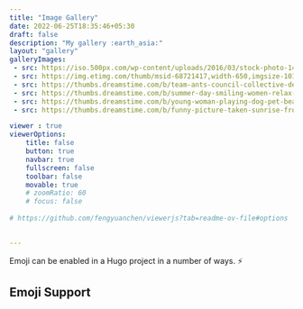 ```yaml
---
title: "Image Gallery"
date: 2022-06-25T18:35:46+05:30
draft: false
description: "My gallery :earth_asia:"
layout: "gallery"
galleryImages:
 - src: https://iso.500px.com/wp-content/uploads/2016/03/stock-photo-142984111-1500x1000.jpg
 - src: https://img.etimg.com/thumb/msid-68721417,width-650,imgsize-1016106,,resizemode-4,quality-100/nature1_gettyimages.jpg
 - src: https://thumbs.dreamstime.com/b/team-ants-council-collective-decision-work-17037482.jpg
 - src: https://thumbs.dreamstime.com/b/summer-day-smiling-women-relax-wearing-red-dress-fashion-standing-wooden-bridge-over-sea-blue-sky-background-summer-107411998.jpg
 - src: https://thumbs.dreamstime.com/b/young-woman-playing-dog-pet-beach-sunrise-sunset-girl-dog-having-fun-seasid-seaside-cute-neglected-stay-66480218.jpg
 - src: https://thumbs.dreamstime.com/b/funny-picture-taken-sunrise-frozen-lake-perspective-rider-retro-bicycle-sunrise-personal-211066044.jpg 

viewer : true
viewerOptions: 
    title: false
    button: true
    navbar: true
    fullscreen: false
    toolbar: false
    movable: true
    # zoomRatio: 60
    # focus: false
    
# https://github.com/fengyuanchen/viewerjs?tab=readme-ov-file#options
    

---
```




Emoji can be enabled in a Hugo project in a number of ways. :zap:

## Emoji Support
